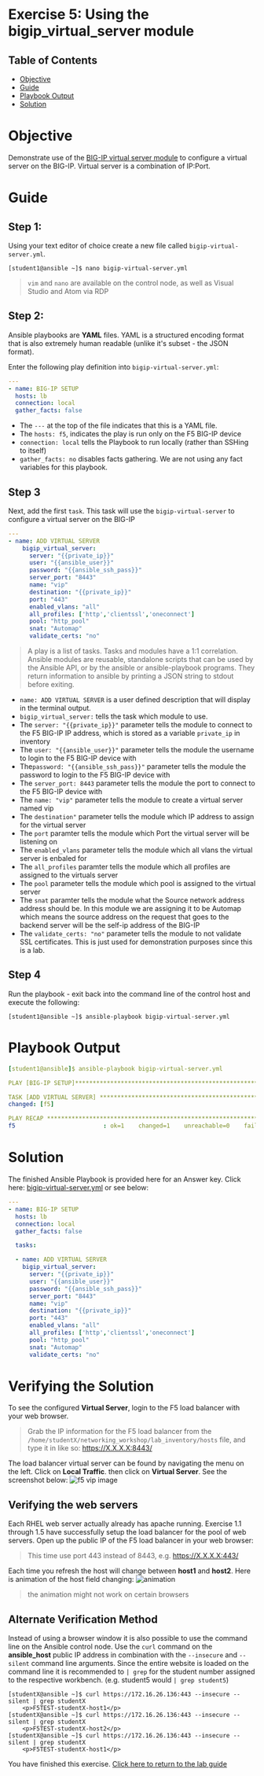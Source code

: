 # Exercise 5: Using the bigip_virtual_server module

## Table of Contents

- [Objective](#objective)
- [Guide](#guide)
- [Playbook Output](#playbook-output)
- [Solution](#solution)

# Objective

Demonstrate use of the [BIG-IP virtual server module](https://docs.ansible.com/ansible/latest/modules/bigip_virtual_server_module.html) to configure a virtual server on the BIG-IP. Virtual server is a combination of IP:Port.

# Guide

## Step 1:

Using your text editor of choice create a new file called `bigip-virtual-server.yml`.

```
[student1@ansible ~]$ nano bigip-virtual-server.yml
```

>`vim` and `nano` are available on the control node, as well as Visual Studio and Atom via RDP

## Step 2:

Ansible playbooks are **YAML** files. YAML is a structured encoding format that is also extremely human readable (unlike it's subset - the JSON format).

Enter the following play definition into `bigip-virtual-server.yml`:

``` yaml
---
- name: BIG-IP SETUP
  hosts: lb
  connection: local
  gather_facts: false
```

- The `---` at the top of the file indicates that this is a YAML file.
- The `hosts: f5`,  indicates the play is run only on the F5 BIG-IP device
- `connection: local` tells the Playbook to run locally (rather than SSHing to itself)
- `gather_facts: no` disables facts gathering.  We are not using any fact variables for this playbook.

## Step 3

Next, add the first `task`. This task will use the `bigip-virtual-server` to configure a virtual server on the BIG-IP

``` yaml
---
- name: ADD VIRTUAL SERVER
    bigip_virtual_server:
      server: "{{private_ip}}"
      user: "{{ansible_user}}"
      password: "{{ansible_ssh_pass}}"
      server_port: "8443"
      name: "vip"
      destination: "{{private_ip}}"
      port: "443"
      enabled_vlans: "all"
      all_profiles: ['http','clientssl','oneconnect']
      pool: "http_pool"
      snat: "Automap"
      validate_certs: "no"
```

>A play is a list of tasks. Tasks and modules have a 1:1 correlation.  Ansible modules are reusable, standalone scripts that can be used by the Ansible API, or by the ansible or ansible-playbook programs. They return information to ansible by printing a JSON string to stdout before exiting.

- `name: ADD VIRTUAL SERVER` is a user defined description that will display in the terminal output.
- `bigip_virtual_server:` tells the task which module to use.
- The `server: "{{private_ip}}"` parameter tells the module to connect to the F5 BIG-IP IP address, which is stored as a variable `private_ip` in inventory
- The `user: "{{ansible_user}}"` parameter tells the module the username to login to the F5 BIG-IP device with
- The`password: "{{ansible_ssh_pass}}"` parameter tells the module the password to login to the F5 BIG-IP device with
- The `server_port: 8443` parameter tells the module the port to connect to the F5 BIG-IP device with
- The `name: "vip"` parameter tells the module to create a virtual server named vip
- The `destination"` parameter tells the module which IP address to assign for the virtual server
- The `port` paramter tells the module which Port the virtual server will be listening on
- The `enabled_vlans` parameter tells the module which all vlans the virtual server is enbaled for
- The `all_profiles` paramter tells the module which all profiles are assigned to the virtuals server
- The `pool` parameter tells the module which pool is assigned to the virtual server
- The `snat` paramter tells the module what the Source network address address should be. In this module we are assigning it to be Automap which means the source address on the request that goes to the backend server will be the self-ip address of the BIG-IP
- The `validate_certs: "no"` parameter tells the module to not validate SSL certificates.  This is just used for demonstration purposes since this is a lab.

## Step 4

Run the playbook - exit back into the command line of the control host and execute the following:

```
[student1@ansible ~]$ ansible-playbook bigip-virtual-server.yml
```

# Playbook Output

```yaml
[student1@ansible]$ ansible-playbook bigip-virtual-server.yml

PLAY [BIG-IP SETUP]*************************************************************

TASK [ADD VIRTUAL SERVER] ******************************************************
changed: [f5]

PLAY RECAP *********************************************************************
f5                         : ok=1    changed=1    unreachable=0    failed=0
```

# Solution
The finished Ansible Playbook is provided here for an Answer key.  Click here: [bigip-virtual-server.yml](bigip-virtual-server.yml) or see below:

```yaml
---
- name: BIG-IP SETUP
  hosts: lb
  connection: local
  gather_facts: false

  tasks:

  - name: ADD VIRTUAL SERVER
    bigip_virtual_server:
      server: "{{private_ip}}"
      user: "{{ansible_user}}"
      password: "{{ansible_ssh_pass}}"
      server_port: "8443"
      name: "vip"
      destination: "{{private_ip}}"
      port: "443"
      enabled_vlans: "all"
      all_profiles: ['http','clientssl','oneconnect']
      pool: "http_pool"
      snat: "Automap"
      validate_certs: "no"
```

# Verifying the Solution

To see the configured **Virtual Server**, login to the F5 load balancer with your web browser.  

>Grab the IP information for the F5 load balancer from the `/home/studentX/networking_workshop/lab_inventory/hosts` file, and type it in like so: https://X.X.X.X:8443/

The load balancer virtual server can be found by navigating the menu on the left.  Click on **Local Traffic**. then click on **Virtual Server**.  See the screenshot below:
![f5 vip image](f5vip.png)

## Verifying the web servers

Each RHEL web server actually already has apache running.  Exercise 1.1 through 1.5 have successfully setup the load balancer for the pool of web servers.  Open up the public IP of the F5 load balancer in your web browser:

>This time use port 443 instead of 8443, e.g. https://X.X.X.X:443/

Each time you refresh the host will change between **host1** and **host2**. Here is animation of the host field changing:
![animation](animation.gif)
>the animation might not work on certain browsers

## Alternate Verification Method

Instead of using a browser window it is also possible to use the command line on the Ansible control node. Use the `curl` command on the **ansible_host** public IP address in combination with the `--insecure` and `--silent` command line arguments.  Since the entire website is loaded on the command line it is recommended to `| grep` for the student number assigned to the respective workbench. (e.g. student5 would `| grep student5`)

```
[studentX@ansible ~]$ curl https://172.16.26.136:443 --insecure --silent | grep studentX
    <p>F5TEST-studentX-host1</p>
[studentX@ansible ~]$ curl https://172.16.26.136:443 --insecure --silent | grep studentX
    <p>F5TEST-studentX-host2</p>
[studentX@ansible ~]$ curl https://172.16.26.136:443 --insecure --silent | grep studentX
    <p>F5TEST-studentX-host1</p>
```


You have finished this exercise.  [Click here to return to the lab guide](../README.md)
